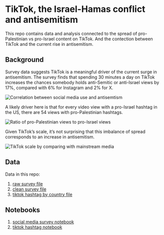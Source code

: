 # TikTok, the Israel-Hamas conflict and antisemitism 

This repo contains data and analysis connected to the spread of pro-Palestinian vs pro-Israel content on TikTok. And the contection between TikTok and the current rise in antisemitism. 

## Background

Survey data suggests TikTok is a meaningful driver of the current surge in antisemitism. The survey finds that spending 30 minutes a day on TikTok increases the chances somebody holds anti-Semitic or anti-Israel views by 17%, compared with 6% for Instagram and 2% for X. 

![Correlation between social media use and antisemtism](https://github.com/antgoldbloom/tiktok_israel_hamas/blob/main/charts/correlation_between_social_media_and_antisemitism.png)

A likely driver here is that for every video view with a pro-Israel hashtag in the US, there are 54 views with pro-Palestinian hashtags. 

![Ratio of pro-Palestinian views to pro-Israel views](https://github.com/antgoldbloom/tiktok_israel_hamas/blob/main/charts/20231202_us_top_hashtags_israel_hamas.png)

Given TikTok’s scale, it’s not surprising that this imbalance of spread corresponds to an increase in antisemitism. 


![TikTok scale by comparing with mainstream media](https://github.com/antgoldbloom/tiktok_israel_hamas/blob/main/charts/free_palestine_vs_mainstream_media.png)

## Data

Data in this repo:
1. [raw survey file](data/generation_lab_survey/raw_survey_1323.xlsx)
2. [clean survey file](/data/generation_lab_survey/survey_israel_questions_clean.csv)
3. [tiktok hashtag by country file](/data/tiktok_hashtags/tiktok_hashtags_by_country_20231127_clean.csv.gz) 

## Notebooks

1. [social media survey notebook](social_media_survey_notebook.ipynb)
2. [tiktok hashtag notebook](tiktok_hashtag_notebook.ipynb)